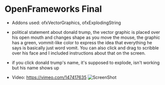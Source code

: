 # OpenFrameworks Final
+ Addons used: ofxVectorGraphics, ofxExplodingString
+ political statement about donald trump, the vector graphic is placed over his open mouth and changes shape as you move the mouse, the graphic has a green, vommit-like color to express the idea that everything he says is basically just word vomit. You can also click and drag to scribble over his face and I included instructions about that on the screen.
+ if you click donald trump's name, it's supposed to explode, isn't working but his name shows up

+ Video: https://vimeo.com/147417635
![ScreenShot](https://scontent.fphl1-1.fna.fbcdn.net/hphotos-xpa1/t31.0-8/12339356_10153789553741241_2155899282709212229_o.jpg)

